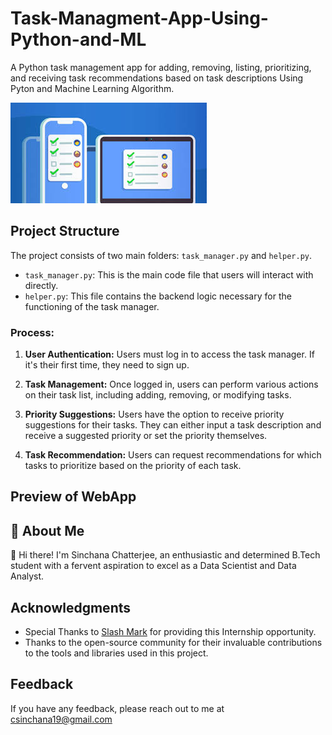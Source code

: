 # Task-Managment-App-Using-Python-and-ML
A Python task management app for adding, removing, listing, prioritizing, and receiving task recommendations based on task descriptions Using Pyton and Machine Learning Algorithm.

![Logo](https://github.com/siniekoo19/Task-Managment-App-Using-Python-and-ML/blob/main/images.jpeg)

## Project Structure
The project consists of two main folders: `task_manager.py` and `helper.py`.

- `task_manager.py`: This is the main code file that users will interact with directly.
- `helper.py`: This file contains the backend logic necessary for the functioning of the task manager.

### Process:
1. **User Authentication:** Users must log in to access the task manager. If it's their first time, they need to sign up.

2. **Task Management:** Once logged in, users can perform various actions on their task list, including adding, removing, or modifying tasks.

3. **Priority Suggestions:** Users have the option to receive priority suggestions for their tasks. They can either input a task description and receive a suggested priority or set the priority themselves.

4. **Task Recommendation:** Users can request recommendations for which tasks to prioritize based on the priority of each task.

## Preview of WebApp


## 🚀 About Me
👋 Hi there! I'm Sinchana Chatterjee, an enthusiastic and determined B.Tech student with a fervent aspiration to excel as a Data Scientist and Data Analyst.

## Acknowledgments

- Special Thanks to [Slash Mark](https://slashmark.cloud/) for providing this Internship opportunity.
- Thanks to the open-source community for their invaluable contributions to the tools and libraries used in this project.

## Feedback

If you have any feedback, please reach out to me at csinchana19@gmail.com
